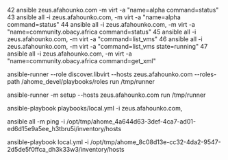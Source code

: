    42  ansible zeus.afahounko.com -m virt -a "name=alpha command=status"
   43  ansible all -i zeus.afahounko.com, -m virt -a "name=alpha command=status"
   44  ansible all -i zeus.afahounko.com, -m virt -a "name=community.obacy.africa command=status"
   45  ansible all -i zeus.afahounko.com, -m virt -a "command=list_vms"
   46  ansible all -i zeus.afahounko.com, -m virt -a "command=list_vms state=running"
   47  ansible all -i zeus.afahounko.com, -m virt -a "name=community.obacy.africa command=get_xml"


ansible-runner --role discover.libvirt --hosts zeus.afahounko.com --roles-path /ahome_devel/playbooks/roles run /tmp/runner


ansible-runner -m setup --hosts zeus.afahounko.com  run /tmp/runner



ansible-playbook playbooks/local.yml -i zeus.afahounko.com,

ansible all -m ping -i /opt/tmp/ahome_4a644d63-3def-4ca7-ad01-ed6d15e9a5ee_h3tbru5i/inventory/hosts

ansible-playbook local.yml -i /opt/tmp/ahome_8c08d13e-cc32-4da2-9547-2d5de5f0ffca_dh3k33w3/inventory/hosts


